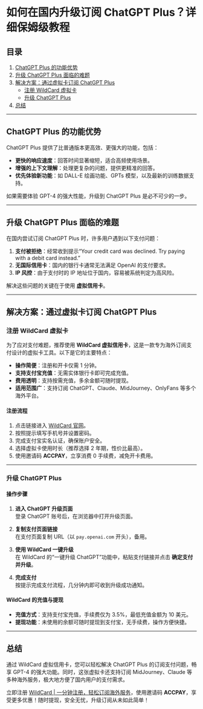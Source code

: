 # 如何在国内升级订阅 ChatGPT Plus？详细保姆级教程

## 目录
1. [ChatGPT Plus 的功能优势](#chatgpt-plus-的功能优势)
2. [升级 ChatGPT Plus 面临的难题](#升级-chatgpt-plus-面临的难题)
3. [解决方案：通过虚拟卡订阅 ChatGPT Plus](#解决方案通过虚拟卡订阅-chatgpt-plus)
   - [注册 WildCard 虚拟卡](#注册-wildcard-虚拟卡)
   - [升级 ChatGPT Plus](#升级-chatgpt-plus)
4. [总结](#总结)

---

## ChatGPT Plus 的功能优势

ChatGPT Plus 提供了比普通版本更高效、更强大的功能，包括：

- **更快的响应速度**：回答时间显著缩短，适合高频使用场景。
- **增强的上下文理解**：处理更复杂的问题，提供更精准的回答。
- **优先体验新功能**：如 DALL-E 绘画功能、GPTs 模型，以及最新的训练数据支持。

如果需要体验 GPT-4 的强大性能，升级到 ChatGPT Plus 是必不可少的一步。

---

## 升级 ChatGPT Plus 面临的难题

在国内尝试订阅 ChatGPT Plus 时，许多用户遇到以下支付问题：

1. **支付被拒绝**：经常收到提示“Your credit card was declined. Try paying with a debit card instead.”
2. **无国际信用卡**：国内的银行卡通常无法满足 OpenAI 的支付要求。
3. **IP 风控**：由于支付时的 IP 地址位于国内，容易被系统判定为高风险。

解决这些问题的关键在于使用 **虚拟信用卡**。

---

## 解决方案：通过虚拟卡订阅 ChatGPT Plus

### 注册 WildCard 虚拟卡

为了应对支付难题，推荐使用 **WildCard 虚拟信用卡**，这是一款专为海外订阅支付设计的虚拟卡工具。以下是它的主要特点：

- **操作简便**：注册和开卡仅需 1 分钟。
- **支持支付宝充值**：无需实体银行卡即可完成充值。
- **费用透明**：支持按需充值，多余金额可随时提现。
- **适用范围广**：支持订阅 ChatGPT、Claude、MidJourney、OnlyFans 等多个海外平台。

#### 注册流程

1. 点击链接进入 [WildCard 官网](https://bit.ly/bewildcard)。
2. 按照提示填写手机号并设置密码。
3. 完成支付宝实名认证，确保账户安全。
4. 选择虚拟卡使用时长（推荐选择 2 年期，性价比最高）。
5. 使用邀请码 **ACCPAY**，立享消费 0 手续费，减免开卡费用。

---

### 升级 ChatGPT Plus

#### 操作步骤

1. **进入 ChatGPT 升级页面**  
   登录 ChatGPT 账号后，在浏览器中打开升级页面。

2. **复制支付页面链接**  
   在支付页面复制 URL（以 `pay.openai.com` 开头），备用。

3. **使用 WildCard 一键升级**  
   在 WildCard 的“一键升级 ChatGPT”功能中，粘贴支付链接并点击 **确定支付并升级**。

4. **完成支付**  
   按提示完成支付流程，几分钟内即可收到升级成功通知。

#### WildCard 的充值与提现

- **充值方式**：支持支付宝充值，手续费仅为 3.5%，最低充值金额为 10 美元。
- **提现功能**：未使用的余额可随时提现到支付宝，无手续费，操作方便快捷。

---

## 总结

通过 WildCard 虚拟信用卡，您可以轻松解决 ChatGPT Plus 的订阅支付问题，畅享 GPT-4 的强大功能。同时，这张虚拟卡还支持订阅 MidJourney、Claude 等多种海外服务，极大地方便了国内用户的支付需求。

立即注册 [WildCard | 一分钟注册，轻松订阅海外服务](https://bit.ly/bewildcard)，使用邀请码 **ACCPAY**，享受更多优惠！随时提现，安全无忧，升级订阅从未如此简单！
